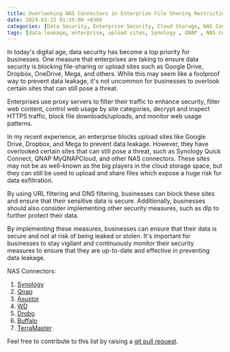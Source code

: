 ```yaml
---
title: Overlooking NAS Connectors in Enterprise File Sharing Restrictions
date: 2024-03-15 01:25:00 +0300
categories: [Data Security, Enterprise Security, Cloud Storage, NAS Connectors, Data Protection]
tags: [data leakage, enterprise, upload sites, Synology , QNAP , NAS connectors, DLP, URL filtering, DNS filtering, security measures, data encryption, Asustor]
---
```

In today's digital age, data security has become a top priority for businesses. One measure that enterprises are taking to ensure data security is blocking file-sharing or upload sites such as Google Drive, Dropbox, OneDrive, Mega, and others. While this may seem like a foolproof way to prevent data leakage, it's not uncommon for businesses to overlook certain sites that can still pose a threat. 

Enterprises use proxy servers to filter their traffic to enhance security, filter web content, control web usage by site categories, decrypt and inspect HTTPS traffic, block file downloads/uploads, and monitor web usage patterns.

In my recent experience, an enterprise blocks upload sites like Google Drive, Dropbox, and Mega to prevent data leakage. However, they have overlooked certain sites that can still pose a threat, such as Synology Quick Connect, QNAP MyQNAPCloud, and other NAS connectors. These sites may not be as well-known as the big players in the cloud storage space, but they can still be used to upload and share files which expose a huge risk for data exfiltration.

By using URL filtering and DNS filtering, businesses can block these sites and ensure that their sensitive data is secure. Additionally, businesses should also consider implementing other security measures, such as dlp to further protect their data.

By implementing these measures, businesses can ensure that their data is secure and not at risk of being leaked or stolen. It's important for businesses to stay vigilant and continuously monitor their security measures to ensure that they are up-to-date and effective in preventing data leakage.

 NAS Connectors:
 1. [Synology](https://quickconnect.to/)
 2. [Qnap](https://www.myqnapcloud.com/)
 3. [Asustor](https://www.ezconnect.to/)
 4. [WD](https://www.mycloud.com/#/)
 5. [Drobo](https://drobo-nas.fileflex.com/)
 6. [Buffalo](https://buffalonas.com/)
 7. [TerraMaster](https://tnas.online/)
 <!--  
 ##8. [NetApp]
 ##9. [Hitachi]
 ##10. [Seagate] -->

 Feel free to contribute to this list by raising a [git pull request](https://github.com/r3dg33k/NASConnList/blob/main/NASConnectors).
